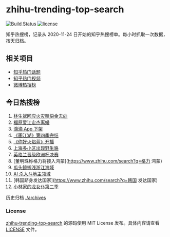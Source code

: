 # zhihu-trending-top-search

[![Build Status](https://github.com/justjavac/zhihu-trending-top-search/workflows/ci/badge.svg?branch=main)](https://github.com/justjavac/zhihu-trending-top-search/actions)
[![license](https://img.shields.io/github/license/justjavac/zhihu-trending-top-search)](https://github.com/justjavac/zhihu-trending-top-search/blob/main/LICENSE)

知乎热搜榜，记录从 2020-11-24 日开始的知乎热搜榜单。每小时抓取一次数据，按天[归档](./archives)。

## 相关项目

- [知乎热门话题](https://github.com/justjavac/zhihu-trending-hot-questions)
- [知乎热门视频](https://github.com/justjavac/zhihu-trending-hot-video)
- [微博热搜榜](https://github.com/justjavac/weibo-trending-hot-search)

## 今日热搜榜

<!-- BEGIN -->
<!-- 最后更新时间 Fri Jul 09 2021 12:07:11 GMT+0800 (China Standard Time) -->

1. [林生斌回应火灾赔偿金去向](https://www.zhihu.com/search?q=林生斌)
2. [福原爱江宏杰离婚](https://www.zhihu.com/search?q=福原爱)
3. [滴滴 App 下架](https://www.zhihu.com/search?q=滴滴下架)
4. [《画江湖》第四季完结](https://www.zhihu.com/search?q=画江湖之不良人)
5. [《你好火焰蓝》开播](https://www.zhihu.com/search?q=你好火焰蓝)
6. [上海多小区出现野生貉](https://www.zhihu.com/search?q=野生貉)
7. [英格兰晋级欧洲杯决赛](https://www.zhihu.com/search?q=英格兰队)
8. [董明珠称格力将接入鸿蒙](https://www.zhihu.com/search?q=格力 鸿蒙)
9. [瓜头鲸搁浅浙江海域](https://www.zhihu.com/search?q=瓜头鲸搁浅)
10. [AI 杀入斗地主领域](https://www.zhihu.com/search?q=AI斗地主)
11. [韩国跻身发达国家](https://www.zhihu.com/search?q=韩国 发达国家)
12. [小林家的龙女仆第二季](https://www.zhihu.com/search?q=小林家的龙女仆)

<!-- END -->

历史归档 [./archives](./archives)

### License

[zhihu-trending-top-search](https://github.com/justjavac/zhihu-trending-top-search)
的源码使用 MIT License 发布。具体内容请查看 [LICENSE](./LICENSE) 文件。
